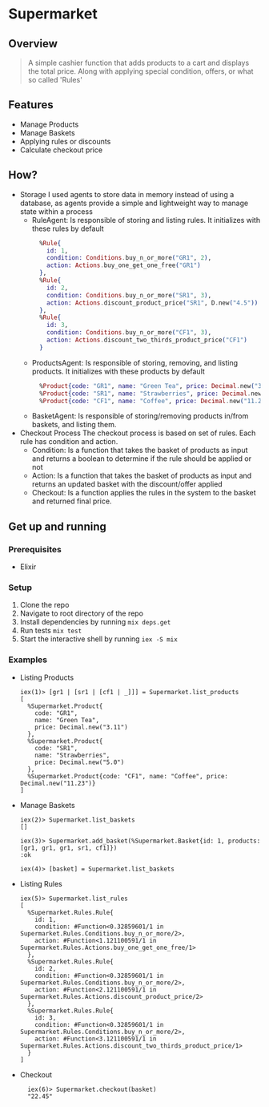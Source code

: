 # Supermarket

## Overview

> A simple cashier function that adds products to a cart and displays the total price. Along with applying special condition, offers, or what so called 'Rules'


## Features

- Manage Products
- Manage Baskets
- Applying rules or discounts
- Calculate checkout price

## How?
- Storage
  I used agents to store data in memory instead of using a database, as agents provide a simple and lightweight way to manage state within a process
  - RuleAgent: Is responsible of storing and listing rules. It initializes with these rules by default
    ``` elixir
      %Rule{
        id: 1,
        condition: Conditions.buy_n_or_more("GR1", 2),
        action: Actions.buy_one_get_one_free("GR1")
      },
      %Rule{
        id: 2,
        condition: Conditions.buy_n_or_more("SR1", 3),
        action: Actions.discount_product_price("SR1", D.new("4.5"))
      },
      %Rule{
        id: 3,
        condition: Conditions.buy_n_or_more("CF1", 3),
        action: Actions.discount_two_thirds_product_price("CF1")
      }
    ```
  - ProductsAgent: Is responsible of storing, removing, and listing products. It initializes with these products by default
    ```elixir
      %Product{code: "GR1", name: "Green Tea", price: Decimal.new("3.11")},
      %Product{code: "SR1", name: "Strawberries", price: Decimal.new("5.0")},
      %Product{code: "CF1", name: "Coffee", price: Decimal.new("11.23")}
    ```
  - BasketAgent: Is responsible of storing/removing products in/from baskets, and listing them.
- Checkout Process
  The checkout process is based on set of rules. Each rule has condition and action.
  - Condition: Is a function that takes the basket of products as input and returns a boolean to determine if the rule should be applied or not
  - Action: Is  a function that takes the basket of products as input and returns an updated basket with the discount/offer applied
  - Checkout: Is a function applies the rules in the system to the basket and returned final price.

## Get up and running

### Prerequisites
- Elixir

### Setup
1. Clone the repo
2. Navigate to root directory of the repo
3. Install dependencies by running `mix deps.get`
4. Run tests `mix test`
5. Start the interactive shell by running `iex -S mix`

### Examples
- Listing Products
  ```shell
  iex(1)> [gr1 | [sr1 | [cf1 | _]]] = Supermarket.list_products
  [
    %Supermarket.Product{
      code: "GR1",
      name: "Green Tea",
      price: Decimal.new("3.11")
    },
    %Supermarket.Product{
      code: "SR1",
      name: "Strawberries",
      price: Decimal.new("5.0")
    },
    %Supermarket.Product{code: "CF1", name: "Coffee", price: Decimal.new("11.23")}
  ]
  ```

- Manage Baskets
  ```shell
  iex(2)> Supermarket.list_baskets
  []

  iex(3)> Supermarket.add_basket(%Supermarket.Basket{id: 1, products: [gr1, gr1, gr1, sr1, cf1]})
  :ok

  iex(4)> [basket] = Supermarket.list_baskets
  ```

- Listing Rules
  ```shell
  iex(5)> Supermarket.list_rules
  [
    %Supermarket.Rules.Rule{
      id: 1,
      condition: #Function<0.32859601/1 in Supermarket.Rules.Conditions.buy_n_or_more/2>,
      action: #Function<1.121100591/1 in Supermarket.Rules.Actions.buy_one_get_one_free/1>
    },
    %Supermarket.Rules.Rule{
      id: 2,
      condition: #Function<0.32859601/1 in Supermarket.Rules.Conditions.buy_n_or_more/2>,
      action: #Function<2.121100591/1 in Supermarket.Rules.Actions.discount_product_price/2>
    },
    %Supermarket.Rules.Rule{
      id: 3,
      condition: #Function<0.32859601/1 in Supermarket.Rules.Conditions.buy_n_or_more/2>,
      action: #Function<3.121100591/1 in Supermarket.Rules.Actions.discount_two_thirds_product_price/1>
    }
  ]
  ```

- Checkout
  ```shell
    iex(6)> Supermarket.checkout(basket)
    "22.45"
  ```
  